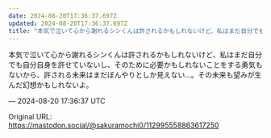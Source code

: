 ```yaml
---
date: 2024-08-20T17:36:37.697Z
updated: 2024-08-20T17:36:37.697Z
title: "本気で泣いて心から謝れるシンくんは許されるかもしれないけど、私はまだ自分でも自分[...]"
---
```


<p>本気で泣いて心から謝れるシンくんは許されるかもしれないけど、私はまだ自分でも自分自身を許せていないし、そのために必要かもしれないことをする勇気もないから、許される未来はまだぼんやりとしか見えない…。その未来も望みが生んだ幻想かもしれないよ。</p>

&mdash; 2024-08-20 17:36:37 UTC

Original URL: https://mastodon.social/@sakuramochi0/112995558863617250
